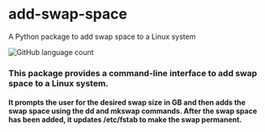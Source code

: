 # add-swap-space
A Python package to add swap space to a Linux system

![GitHub language count](https://img.shields.io/github/languages/count/rbashish/add-swap-space?style=plastic)

### This package provides a command-line interface to add swap space to a Linux system.
#### It prompts the user for the desired swap size in GB and then adds the swap space using the dd and mkswap commands. After the swap space has been added, it updates /etc/fstab to make the swap permanent.
